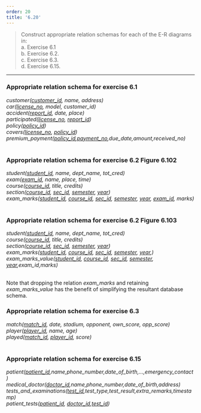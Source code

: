 ```yaml
---
order: 20
title: '6.20'
---
```

> Construct appropriate relation schemas for each of the E-R diagrams in: <br>
> a. Exercise 6.1 <br>
> b. Exercise 6.2. <br>
> c. Exercise 6.3. <br>
> d. Exercise 6.15. <br>

--------------------------------

### Appropriate relation schema for exercise 6.1

<i>
customer(<u>customer_id</u>, name, address)<br>
car(<u>license_no</u>, model, customer_id)<br>
accident(<u>report_id</u>, date, place)<br>
participated(<u>license_no</u>, <u>report_id</u>)<br>
policy(<u>policy_id</u>)<br>
covers(<u>license_no</u>, <u>policy_id</u>)<br>
premium_payment(<u>policy_id</u>,<u>payment_no</u>,due_date,amount,received_no)<br>
</i>

<br>

### Appropriate relation schema for exercise 6.2 Figure 6.102

<i>
student(<u>student_id</u>, name, dept_name, tot_cred) <br>
exam(<u>exam_id</u>, name, place, time) <br>
course(<u>course_id</u>, title, credits) <br>
section(<u>course_id</u>, <u>sec_id</u>, <u>semester</u>, <u>year</u>) <br>
exam_marks(<u>student_id</u>, <u>course_id</u>, <u>sec_id</u>, <u>semester</u>, <u>year</u>, <u>exam_id</u>, marks) <br>
</i>

<br>

### Appropriate relation schema for exercise 6.2 Figure 6.103

<i>
student(<u>student_id</u>, name, dept_name, tot_cred) <br>
course(<u>course_id</u>, title, credits) <br>
section(<u>course_id</u>, <u>sec_id</u>, <u>semester</u>, <u>year</u>) <br>
exam_marks(<u>student_id</u>, <u>course_id</u>, <u>sec_id</u>, <u>semester</u>, <u>year</u>,) <br>
exam_marks_value(<u>student_id</u>, <u>course_id</u>, <u>sec_id</u>, <u>semester</u>, <u>year</u>,exam_id,marks) <br>
</i>

<br> 

Note that dropping the relation _exam_marks_ and retaining _exam_marks_value_ has the benefit of 
simplifying the resultant database schema.

### Appropriate relation schema for exercise 6.3

<i>
match(<u>match_id</u>, date, stadium, opponent, own_score, opp_score) <br>
player(<u>player_id</u>, name, age)  <br>
played(<u>match_id</u>, <u>player_id</u>, score) <br>
</i>

<br>

### Appropriate relation schema for exercise 6.15

<i>
patient(<u>patient_id</u>,name,phone_number,date_of_birth,...,emergency_contact) <br>
medical_doctor(<u>doctor_id</u>,name,phone_number,date_of_birth,address)<br>
tests_and_examinations(<u>test_id</u>,test_type,test_result,extra_remarks,timestamp)<br>
patient_tests(<u>patient_id</u>, <u>doctor_id</u>,<u>test_id</u>)<br>
</i>

<br>

